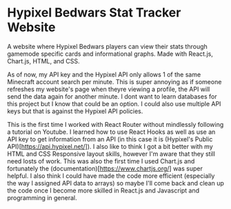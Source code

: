 # Hypixel Bedwars Stat Tracker Website

A website where Hypixel Bedwars players can view their stats through gamemode specific cards and informational graphs. Made with React.js, Chart.js, HTML, and CSS.

As of now, my API key and the Hypixel API only allows 1 of the same Minecraft account search per minute. This is super annoying as if someone refreshes my website's page when theyre viewing a profile, the API will send the data again for another minute. I dont want to learn databases for this project but I know that could be an option. I could also use multiple API keys but that is against the Hypixel API policies. 

This is the first time I worked with React Router without mindlessly following a tutorial on Youtube. I learned how to use React Hooks as well as use an API key to get information from an API (in this case it is (Hypixel's Public API)[https://api.hypixel.net/]). I also like to think I got a bit better with my HTML and CSS Responsive layout skills, however I'm aware that they still need losts of work. This was also the first time I used Chart.js and fortunately the (documentation)[https://www.chartjs.org/] was super helpful. I also think I could have made the code more efficient (especially the way I assigned API data to arrays) so maybe I'll come back and clean up the code once I become more skilled in React.js and Javascript and programming in general. 



